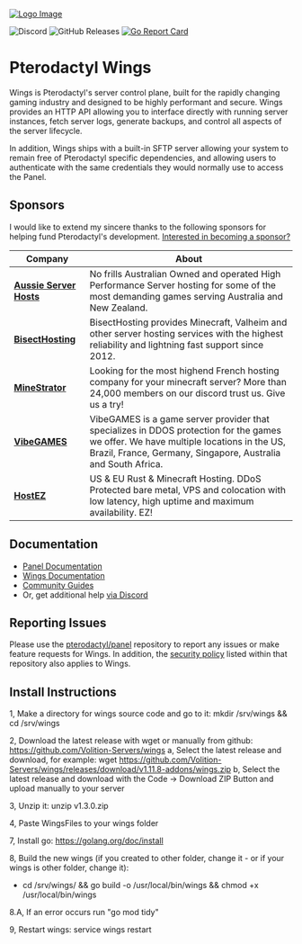[![Logo Image](https://cdn.pterodactyl.io/logos/new/pterodactyl_logo.png)](https://pterodactyl.io)

![Discord](https://img.shields.io/discord/122900397965705216?label=Discord&logo=Discord&logoColor=white)
![GitHub Releases](https://img.shields.io/github/downloads/pterodactyl/wings/latest/total)
[![Go Report Card](https://goreportcard.com/badge/github.com/pterodactyl/wings)](https://goreportcard.com/report/github.com/pterodactyl/wings)

# Pterodactyl Wings

Wings is Pterodactyl's server control plane, built for the rapidly changing gaming industry and designed to be
highly performant and secure. Wings provides an HTTP API allowing you to interface directly with running server
instances, fetch server logs, generate backups, and control all aspects of the server lifecycle.

In addition, Wings ships with a built-in SFTP server allowing your system to remain free of Pterodactyl specific
dependencies, and allowing users to authenticate with the same credentials they would normally use to access the Panel.

## Sponsors

I would like to extend my sincere thanks to the following sponsors for helping fund Pterodactyl's development.
[Interested in becoming a sponsor?](https://github.com/sponsors/matthewpi)

| Company                                                   | About                                                                                                                                                                                                 |
|-----------------------------------------------------------|-------------------------------------------------------------------------------------------------------------------------------------------------------------------------------------------------------|
| [**Aussie Server Hosts**](https://aussieserverhosts.com/) | No frills Australian Owned and operated High Performance Server hosting for some of the most demanding games serving Australia and New Zealand.                                                       |
| [**BisectHosting**](https://www.bisecthosting.com/)       | BisectHosting provides Minecraft, Valheim and other server hosting services with the highest reliability and lightning fast support since 2012.                                                       |
| [**MineStrator**](https://minestrator.com/)               | Looking for the most highend French hosting company for your minecraft server? More than 24,000 members on our discord trust us. Give us a try!                                                       |
| [**VibeGAMES**](https://vibegames.net/)                   | VibeGAMES is a game server provider that specializes in DDOS protection for the games we offer. We have multiple locations in the US, Brazil, France, Germany, Singapore, Australia and South Africa. |
| [**HostEZ**](https://hostez.io)                           | US & EU Rust & Minecraft Hosting. DDoS Protected bare metal, VPS and colocation with low latency, high uptime and maximum availability. EZ!                                                           |

## Documentation

* [Panel Documentation](https://pterodactyl.io/panel/1.0/getting_started.html)
* [Wings Documentation](https://pterodactyl.io/wings/1.0/installing.html)
* [Community Guides](https://pterodactyl.io/community/about.html)
* Or, get additional help [via Discord](https://discord.gg/pterodactyl)

## Reporting Issues

Please use the [pterodactyl/panel](https://github.com/pterodactyl/panel) repository to report any issues or make
feature requests for Wings. In addition, the [security policy](https://github.com/pterodactyl/panel/security/policy) listed
within that repository also applies to Wings.

## Install Instructions

1, Make a directory for wings source code and go to it: mkdir /srv/wings && cd /srv/wings

2, Download the latest release with wget or manually from github: https://github.com/Volition-Servers/wings
   a, Select the latest release and download, for example: wget https://github.com/Volition-Servers/wings/releases/download/v1.11.8-addons/wings.zip
   b, Select the latest release and download with the Code -> Download ZIP Button and upload manually to your server

3, Unzip it: unzip  v1.3.0.zip

4, Paste WingsFiles to your wings folder

7, Install go: https://golang.org/doc/install

8, Build the new wings (if you created to other folder, change it - or if your wings is other folder, change it): 
   - cd /srv/wings/ && go build -o /usr/local/bin/wings && chmod +x /usr/local/bin/wings

8.A, If an error occurs run "go mod tidy"

9, Restart wings: service wings restart
